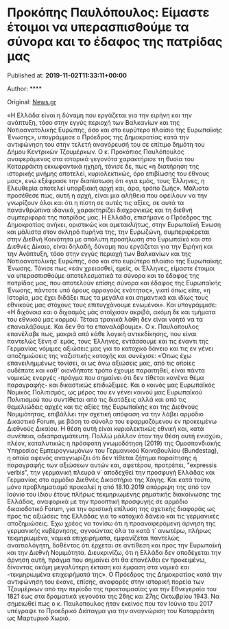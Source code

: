 
# Προκόπης Παυλόπουλος: Είμαστε έτοιμοι να υπερασπισθούμε τα σύνορα και το έδαφος της πατρίδας μας

Published at: **2019-11-02T11:33:11+00:00**

Author: ****

Original: [News.gr](https://www.news.gr/politikh/article/2016665/o-prokopis-pavlopoulos-stis-ekdilosis-mnimis-ton-thimaton-tis-nazistikis-thiriodias-ston-katarrakti-tzoumerkon.html)

«Η Ελλάδα είναι η δύναμη που εργάζεται για την ειρήνη και την ανάπτυξη, τόσο στην εγγύς περιοχή των Βαλκανίων και της Νοτιοανατολικής Ευρώπης, όσο και στο ευρύτερο πλαίσιο της Ευρωπαϊκής Ένωσης», υπογράμμισε ο Πρόεδρος της Δημοκρατίας κατά την αντιφώνηση του στην τελετή αναγόρευσή του σε επίτιμο δημότη του Δήμου Κεντρικών Τζουμέρκων.
Ο κ. Προκόπιος Παυλόπουλος αναφερόμενος στα ιστορικά γεγονότα χαρακτήρισε τη θυσία του Καταρράκτη εκκωφαντικά ηχηρή, τόνισε δε, πως «η διατήρηση της ιστορικής μνήμης αποτελεί, κυριολεκτικώς, όρο επιβίωσης του έθνους μας», ενώ εξέφρασε την διαπίστωση ότι «για εμάς, τους Έλληνες, η Ελευθερία αποτελεί υπαρξιακή αρχή και, άρα, τρόπο ζωής». Μάλιστα προσέθεσε πως, αυτή η αρχή, είναι μια αλήθεια που οφείλουν να την γνωρίζουν όλοι και ότι η πίστη σε αυτές τις αξίες, σε αυτά τα πανανθρώπινα ιδανικά, χαρακτηρίζει διαχρονικώς και τη διεθνή συμπεριφορά της πατρίδας μας.
Η Ελλάδα, επισήμανε ο Πρόεδρος της Δημοκρατίας ανήκει, οριστικώς και αμετακλήτως, στην Ευρωπαϊκή Ένωση και μάλιστα στον σκληρό πυρήνα της, την Ευρωζώνη, συμπεριφέρεται στην Διεθνή Κοινότητα με απόλυτη προσήλωση στο Ευρωπαϊκό και στο Διεθνές Δίκαιο, είναι δηλαδή, δύναμη που εργάζεται για την Ειρήνη και την Ανάπτυξη, τόσο στην εγγύς περιοχή των Βαλκανίων και της Νοτιοανατολικής Ευρώπης, όσο και στο ευρύτερο πλαίσιο της Ευρωπαϊκής Ένωσης.
Τόνισε πως «εάν χρειασθεί, εμείς, οι Έλληνες, είμαστε έτοιμοι να υπερασπισθούμε αποτελεσματικά τα σύνορα και το έδαφος της πατρίδας μας, που αποτελούν επίσης σύνορα και έδαφος της Ευρωπαϊκής Ένωσης, πάντοτε υπό όρους αρραγούς ενότητας», γιατί όπως είπε, «η Ιστορία, μας έχει διδάξει πως τα μεγάλα και σημαντικά και ιδίως τους εθνικούς μας στόχους τους επιτυγχάνουμε ενωμένοι». Και υπογράμμισε: «Η διχόνοια και ο διχασμός μάς στοίχισαν ακριβά, ακόμη δε και τμήματα του εθνικού μας κορμού. Τέτοια τραγικά λάθη δεν είναι νοητό να τα επαναλάβουμε. Και δεν θα τα επαναλάβουμε».
Ο κ. Παυλοπουλος επανέλαβε πως, μακριά από κάθε λογική αντεκδίκησης, που είναι παντελώς ξένη σ΄ εμάς, τους Έλληνες, εντάσσουμε και τις έναντι της Γερμανίας νόμιμες αξιώσεις μας για το κατοχικό δάνειο και τις εν γένει αποζημιώσεις της ναζιστικής κατοχής και συνέχισε:
«Όπως έχω επανειλημμένως τονίσει, οι ως άνω αξιώσεις μας, από τις οποίες ουδέποτε και καθ' οιονδήποτε τρόπο έχουμε παραιτηθεί, είναι πάντα νομικώς ενεργές -πράγμα που σημαίνει ότι δεν τίθεται κανένα θέμα παραγραφής- και δικαστικώς επιδιώξιμες. Και ο κοινός μας Ευρωπαϊκός Νομικός Πολιτισμός, ως μέρος του εν γένει κοινού μας Ευρωπαϊκού Πολιτισμού που συντίθεται από τις διατάξεις αλλά και από τις θεμελιώδεις αρχές και τις αξίες της Ευρωπαϊκής και της Διεθνούς Νομιμότητας, επιβάλλει την σχετική απόφαση να την λάβει αρμόδιο Δικαστικό Forum, με βάση το σύνολο του εφαρμοζόμενου εν προκειμένω Διεθνούς Δικαίου. Η θέση αυτή είναι κυριολεκτικώς εθνική και, κατά συνέπεια, αδιαπραγμάτευτη. Πολλώ μάλλον όταν την θέση αυτή ενισχύει, πλέον, καταλυτικώς η πρόσφατη γνωμοδότηση (2019) της Ομοσπονδιακής Υπηρεσίας Εμπειρογνωμόνων του Γερμανικού Κοινοβουλίου (Bundestag), η οποία αφενός αναγνωρίζει ότι δεν τίθεται ζήτημα παραίτησης ή παραγραφής των αξιώσεων αυτών και, αφετέρου, προτρέπει, "expressis verbis", την γερμανική πλευρά ν΄ αποδεχθεί την προσφυγή Ελλάδας και Γερμανίας στο αρμόδιο Διεθνές Δικαστήριο της Χάγης.
Και κατά τούτο, μόνο προβληματισμό προκαλεί η από 18.10.2019 απόρριψη της από τον Ιούνιο του ίδιου έτους πλήρως τεκμηριωμένης ρηματικής διακοίνωσης της Ελλάδας, αναφορικά με την προοπτική προσφυγής σε αρμόδιο δικαιοδοτικό Forum, για την οριστική επίλυση της σχετικής διαφοράς ως προς τις αξιώσεις της Ελλάδας για το κατοχικό δάνειο και τις γερμανικές αποζημιώσεις. Έχω χρέος να τονίσω ότι η προαναφερόμενη άρνηση της γερμανικής κυβέρνησης, αγνοώντας όλα τα κατά τ΄ ανωτέρω, πλήρως τεκμηριωμένα, νομικά επιχειρήματα, εμφανίζεται παντελώς αναιτιολόγητη, δοθέντος ότι έρχεται σε αντίθεση και προς την Ευρωπαϊκή και την Διεθνή Νομιμότητα. Διευκρινίζω, ότι η Ελλάδα δεν αποδέχεται την άρνηση αυτή, πράγμα που σημαίνει ότι θα επανέλθει εν προκειμένω, δίνοντας ακόμη μεγαλύτερη έκταση και έμφαση στα νομικά και -τεκμηριωμένα επιχειρήματά της».
Ο Πρόεδρος της Δημοκρατίας κατά την αντιφώνηση του έκανε, επίσης, αναφορές στην ιστορική πορεία των Τζουμέρκων από την περίοδο της προετοιμασίας για την Εθνεγερσία του 1821 έως στα δραματικά γεγονότα της 26ης και 27ης Οκτωβρίου 1943.
Να σημειωθεί πως ο κ. Παυλοπουλος ήταν εκείνος που τον Ιούνιο του 2017 υπέγραψε το Προεδρικό Διάταγμα για την αναγνώριση του Καταρράκτη ως Μαρτυρικό Χωριό.
